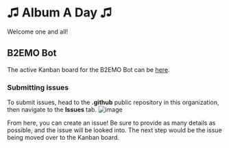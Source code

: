 # ♫ Album A Day ♫

Welcome one and all!

## B2EMO Bot

The active Kanban board for the B2EMO Bot can be [here](https://github.com/orgs/albumaday/projects/1/views/1).

### Submitting issues

To submit issues, head to the **.github** public repository in this organization, then navigate to the **Issues** tab.
![image](https://user-images.githubusercontent.com/13096122/225754360-83f15d89-54fb-4f91-b44f-ea90d2674297.png)

From here, you can create an issue! Be sure to provide as many details as possible, and the issue will be looked into. The next step would be the issue being moved over to the Kanban board.

